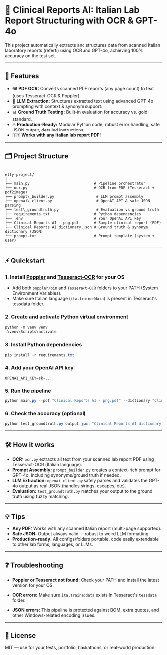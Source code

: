 # 🏥 Clinical Reports AI: Italian Lab Report Structuring with OCR & GPT-4o

This project automatically extracts and structures data from scanned Italian laboratory reports (referti) using OCR and GPT-4o, achieving 100% accuracy on the test set.

---

## 🚀 Features

- 🖼️ **PDF OCR:** Converts scanned PDF reports (any page count) to text (uses Tesseract-OCR & Poppler).
- 🤖 **LLM Extraction:** Structures extracted text using advanced GPT-4o prompting with context & synonym support.
- 📊 **Ground Truth Testing:** Built-in evaluation for accuracy vs. gold standard.
- 🔥 **Production-Ready:** Modular Python code, robust error handling, safe JSON output, detailed instructions.
- 🇮🇹 **Works with any Italian lab report PDF!**

---

## 🗂️ Project Structure

```

elty-project/
│
├── main.py                             # Pipeline orchestrator
├── ocr.py                              # OCR from PDF (Tesseract + pdf2image)
├── prompt\_builder.py                   # LLM prompt assembly
├── openai\_client.py                    # OpenAI API & safe JSON parsing
├── test\_groundtruth.py                 # Evaluation vs ground truth
├── requirements.txt                    # Python dependencies
├── .env                                # Your OpenAI API key
├── Clinical Reports AI - png.pdf       # Sample clinical report (PDF)
├── Clinical Reports AI dictionary.json # Ground truth & synonym dictionary (JSON)
└── prompt.txt                          # Prompt template (system + user)

````

---

## ⚡ Quickstart

### 1. **Install [Poppler](https://github.com/oschwartz10612/poppler-windows/releases/) and [Tesseract-OCR](https://github.com/UB-Mannheim/tesseract/releases/) for your OS**
- Add both `poppler/bin` and `Tesseract-OCR` folders to your PATH (System Environment Variables).
- Make sure Italian language (`ita.traineddata`) is present in Tesseract's tessdata folder.

### 2. **Create and activate Python virtual environment**

```powershell
python -m venv venv
.\venv\Scripts\activate
````

### 3. **Install Python dependencies**

```powershell
pip install -r requirements.txt
```

### 4. **Add your OpenAI API key**

```env
OPENAI_API_KEY=sk-...
```

### 5. **Run the pipeline**

```powershell
python main.py --pdf "Clinical Reports AI - png.pdf" --dictionary "Clinical Reports AI dictionary.json" --prompt "prompt.txt" --output "output.json"
```

### 6. **Check the accuracy (optional)**

```powershell
python test_groundtruth.py output.json "Clinical Reports AI dictionary.json"
```

---

## 🛠️ How it works

* **OCR:** `ocr.py` extracts all text from your scanned lab report PDF using Tesseract-OCR (Italian language).
* **Prompt Assembly:** `prompt_builder.py` creates a context-rich prompt for GPT-4o, including synonyms/ground truth if needed.
* **LLM Extraction:** `openai_client.py` safely parses and validates the GPT-4o output as real JSON (handles strings, escapes, etc).
* **Evaluation:** `test_groundtruth.py` matches your output to the ground truth using fuzzy matching.

---

## 💡 Tips

* **Any PDF:** Works with any scanned Italian report (multi-page supported).
* **Safe JSON:** Output always valid — robust to weird LLM formatting.
* **Production-ready:** All configs/folders portable, code easily extendable to other lab forms, languages, or LLMs.

---

## ❓ Troubleshooting

* **Poppler or Tesseract not found:**
  Check your PATH and install the latest version for your OS.

* **OCR errors:**
  Make sure `ita.traineddata` exists in Tesseract's `tessdata` folder.

* **JSON errors:**
  This pipeline is protected against BOM, extra quotes, and other Windows-related encoding issues.

---

## 📄 License

MIT — use for your tests, portfolio, hackathons, or real-world production.

```

